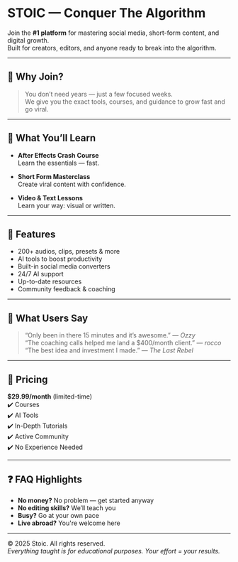 # STOIC — Conquer The Algorithm

Join the **#1 platform** for mastering social media, short-form content, and digital growth.  
Built for creators, editors, and anyone ready to break into the algorithm.

---

## 🚀 Why Join?

> You don’t need years — just a few focused weeks.  
We give you the exact tools, courses, and guidance to grow fast and go viral.

---

## 🧠 What You’ll Learn

- **After Effects Crash Course**  
  Learn the essentials — fast.
  
- **Short Form Masterclass**  
  Create viral content with confidence.
  
- **Video & Text Lessons**  
  Learn your way: visual or written.

---

## 🧰 Features

- 200+ audios, clips, presets & more  
- AI tools to boost productivity  
- Built-in social media converters  
- 24/7 AI support  
- Up-to-date resources  
- Community feedback & coaching

---

## 💬 What Users Say

> “Only been in there 15 minutes and it’s awesome.” — *Ozzy*  
> “The coaching calls helped me land a $400/month client.” — *rocco*  
> “The best idea and investment I made.” — *The Last Rebel*

---

## 💸 Pricing

**$29.99/month** (limited-time)  
✔️ Courses  
✔️ AI Tools  
✔️ In-Depth Tutorials  
✔️ Active Community  
✔️ No Experience Needed

---

## ❓ FAQ Highlights

- **No money?** No problem — get started anyway  
- **No editing skills?** We’ll teach you  
- **Busy?** Go at your own pace  
- **Live abroad?** You're welcome here  

---

© 2025 Stoic. All rights reserved.  
*Everything taught is for educational purposes. Your effort = your results.*
